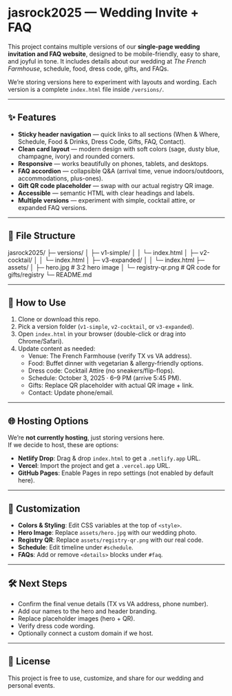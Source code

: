 # jasrock2025 — Wedding Invite + FAQ

This project contains multiple versions of our **single-page wedding invitation and FAQ website**, designed to be mobile-friendly, easy to share, and joyful in tone. It includes details about our wedding at *The French Farmhouse*, schedule, food, dress code, gifts, and FAQs.

We’re storing versions here to experiment with layouts and wording. Each version is a complete `index.html` file inside `/versions/`.

---

## ✨ Features
- **Sticky header navigation** — quick links to all sections (When & Where, Schedule, Food & Drinks, Dress Code, Gifts, FAQ, Contact).
- **Clean card layout** — modern design with soft colors (sage, dusty blue, champagne, ivory) and rounded corners.
- **Responsive** — works beautifully on phones, tablets, and desktops.
- **FAQ accordion** — collapsible Q&A (arrival time, venue indoors/outdoors, accommodations, plus-ones).
- **Gift QR code placeholder** — swap with our actual registry QR image.
- **Accessible** — semantic HTML with clear headings and labels.
- **Multiple versions** — experiment with simple, cocktail attire, or expanded FAQ versions.

---

## 📂 File Structure
jasrock2025/
├─ versions/
│   ├─ v1-simple/
│   │   └─ index.html
│   ├─ v2-cocktail/
│   │   └─ index.html
│   ├─ v3-expanded/
│   │   └─ index.html
├─ assets/
│   ├─ hero.jpg          # 3:2 hero image
│   └─ registry-qr.png   # QR code for gifts/registry
└─ README.md

---

## 🚀 How to Use
1. Clone or download this repo.
2. Pick a version folder (`v1-simple`, `v2-cocktail`, or `v3-expanded`).
3. Open `index.html` in your browser (double-click or drag into Chrome/Safari).
4. Update content as needed:
   - Venue: The French Farmhouse (verify TX vs VA address).
   - Food: Buffet dinner with vegetarian & allergy-friendly options.
   - Dress code: Cocktail Attire (no sneakers/flip-flops).
   - Schedule: October 3, 2025 · 6–9 PM (arrive 5:45 PM).
   - Gifts: Replace QR placeholder with actual QR image + link.
   - Contact: Update phone/email.

---

## 🌐 Hosting Options
We’re **not currently hosting**, just storing versions here.  
If we decide to host, these are options:

- **Netlify Drop**: Drag & drop `index.html` to get a `.netlify.app` URL.
- **Vercel**: Import the project and get a `.vercel.app` URL.
- **GitHub Pages**: Enable Pages in repo settings (not enabled by default here).

---

## 🎨 Customization
- **Colors & Styling**: Edit CSS variables at the top of `<style>`.
- **Hero Image**: Replace `assets/hero.jpg` with our wedding photo.
- **Registry QR**: Replace `assets/registry-qr.png` with our real code.
- **Schedule**: Edit timeline under `#schedule`.
- **FAQs**: Add or remove `<details>` blocks under `#faq`.

---

## 🛠️ Next Steps
- Confirm the final venue details (TX vs VA address, phone number).
- Add our names to the hero and header branding.
- Replace placeholder images (hero + QR).
- Verify dress code wording.
- Optionally connect a custom domain if we host.

---

## 📜 License
This project is free to use, customize, and share for our wedding and personal events.